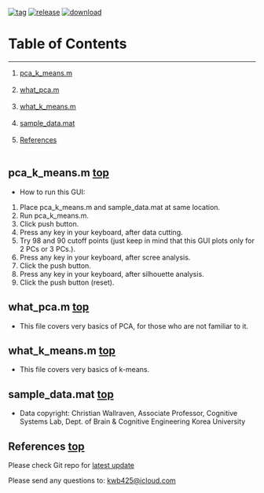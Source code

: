 [![tag][a]][1]
[![release][b]][2]
[![download][c]][3]
# Table of Contents <a name="anchor_main"></a>
---
1. [pca\_k\_means.m](#anchor_1) <br></br>
2. [what\_pca.m](#anchor_2) <br></br>
3. [what\_k\_means.m](#anchor_3) <br></br>
4. [sample\_data.mat](#anchor_4) <br></br>
5. [References](#anchor_ref) <br></br>

## pca\_k\_means.m <a name="anchor_1"></a> [top](#anchor_main)
* How to run this GUI: 

1. Place pca\_k\_means.m and sample\_data.mat at same location.
2. Run pca\_k\_means.m.
3. Click push button.
4. Press any key in your keyboard, after data cutting.
5. Try 98 and 90 cutoff points (just keep in mind that this GUI plots only for 2 PCs or 3 PCs.).
6. Press any key in your keyboard, after scree analysis.
7. Click the push button.
8. Press any key in your keyboard, after silhouette analysis.
9. Click the push button (reset).

## what\_pca.m <a name="anchor_2"></a> [top](#anchor_main)
* This file covers very basics of PCA, for those who are not familiar to it.

## what\_k\_means.m <a name="anchor_3"></a> [top](#anchor_main)
* This file covers very basics of k-means.

## sample\_data.mat <a name="anchor_4"></a> [top](#anchor_main)
* Data copyright: Christian Wallraven, Associate Professor, Cognitive Systems Lab, Dept. of Brain & Cognitive Engineering
Korea University

## References <a name="anchor_ref"></a> [top](#anchor_main)
Please check Git repo for [latest update][4]

Please send any questions to: <kwb425@icloud.com>

<!--Links to addresses, reference Markdowns-->
[1]: https://github.com/kwb425/PCA_and_Clustering_MATLAB/tags
[2]: https://github.com/kwb425/PCA_and_Clustering_MATLAB/releases
[3]: https://github.com/kwb425/PCA_and_Clustering_MATLAB/releases
[4]: https://github.com/kwb425/PCA_and_Clustering_MATLAB
<!--Links to images, reference Markdowns-->
[a]: https://img.shields.io/badge/Tag-v1.3-red.svg?style=plastic
[b]: https://img.shields.io/badge/Release-v1.3-green.svg?style=plastic
[c]: https://img.shields.io/badge/Download-Click-blue.svg?style=plastic